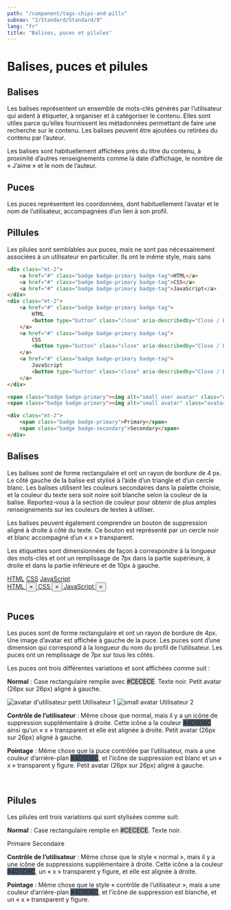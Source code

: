 ```yaml
---
path: "/component/tags-chips-and-pills"
subnav: "2/Standard/Standard/9"
lang: "fr"
title: "Balises, puces et pilules"
---
```


<helmet>
<title> Balises, puces et pilules - Système de conception Aurora </title>
</helmet>

# Balises, puces et pilules

## Balises

Les balises représentent un ensemble de mots-clés générés par l’utilisateur qui aident à étiqueter, à organiser et à catégoriser le contenu. Elles sont utiles parce qu’elles fournissent les métadonnées permettant de faire une recherche sur le contenu. Les balises peuvent être ajoutées ou retirées du contenu par l’auteur.

Les balises sont habituellement affichées près du titre du contenu, à proximité d’autres renseignements comme la date d’affichage, le nombre de « J’aime » et le nom de l’auteur.

## Puces

Les puces représentent les coordonnées, dont habituellement l’avatar et le nom de l’utilisateur, accompagnées d’un lien à son profil.

## Pillules

Les pilules sont semblables aux puces, mais ne sont pas nécessairement associées à un utilisateur en particulier. Ils ont le même style, mais sans

<documentationtabs remove="react">
      <doctabpanel type="html">
          
```html
<div class="mt-2">
    <a href="#" class="badge badge-primary badge-tag">HTML</a>
    <a href="#" class="badge badge-primary badge-tag">CSS</a>
    <a href="#" class="badge badge-primary badge-tag">JavaScript</a>
</div>
<div class="mt-2">
    <a href="#" class="badge badge-primary badge-tag">
        HTML
        <button type="button" class="close" aria-describedby="Close / Delete"><span aria-hidden="true">×</span></button>
    </a>
    <a href="#" class="badge badge-primary badge-tag">
        CSS
        <button type="button" class="close" aria-describedby="Close / Delete"><span aria-hidden="true">×</span></button>
    </a>
    <a href="#" class="badge badge-primary badge-tag">
        JavaScript
        <button type="button" class="close" aria-describedby="Close / Delete"><span aria-hidden="true">×</span></button>
    </a>
</div>
```

```html
<span class="badge badge-primary"><img alt="small user avatar" class="avatar avatar-sm" src="https://avataaars.io/?avatarStyle=Circle&topType=LongHairStraight2&accessoriesType=Wayfarers&hairColor=Black&facialHairType=Blank&clotheType=BlazerSweater&eyeType=Default&eyebrowType=RaisedExcitedNatural&mouthType=Default&skinColor=Yellow"> User 1</span>
<span class="badge badge-primary"><img alt="small avatar" class="avatar avatar-sm" src="https://avataaars.io/?avatarStyle=Circle&topType=LongHairStraight2&accessoriesType=Wayfarers&hairColor=Black&facialHairType=Blank&clotheType=BlazerSweater&eyeType=Default&eyebrowType=RaisedExcitedNatural&mouthType=Default&skinColor=Yellow"> User 2</span>
```

```html
<div class="mt-2">
    <span class="badge badge-primary">Primary</span>
    <span class="badge badge-secondary">Secondary</span>
</div>
```

</doctabpanel>
    <doctabpanel type="design">
          

## Balises

Les balises sont de forme rectangulaire et ont un rayon de bordure de 4 px. Le côté gauche de la balise est stylisé à l’aide d’un triangle et d’un cercle blanc. Les balises utilisent les couleurs secondaires dans la palette choisie, et la couleur du texte sera soit noire soit blanche selon la couleur de la balise. Reportez-vous à la section de couleur pour obtenir de plus amples renseignements sur les couleurs de textes à utiliser.  

Les balises peuvent également comprendre un bouton de suppression aligné à droite à côté du texte. Ce bouton est représenté par un cercle noir et blanc accompagné d’un « x » transparent.

Les étiquettes sont dimensionnées de façon à correspondre à la longueur des mots-clés et ont un remplissage de 7px dans la partie supérieure, à droite et dans la partie inférieure et de 10px à gauche.

<div class="mt-2">
    <a href="#!" class="badge badge-primary badge-tag">HTML</a>
    <a href="#!" class="badge badge-primary badge-tag">CSS</a>
    <a href="#!" class="badge badge-primary badge-tag">JavaScript</a>
</div>
<div class="mt-2">
    <a href="#!" class="badge badge-primary badge-tag">
    HTML
    <button type="button" class="close" aria-describedby="Close / Delete"><span aria-hidden="true">×</span></button>
    </a>
    <a href="#!" class="badge badge-primary badge-tag">
    CSS
    <button type="button" class="close" aria-describedby="Close / Delete"><span aria-hidden="true">×</span></button>
    </a>
    <a href="#!" class="badge badge-primary badge-tag">
    JavaScript
    <button type="button" class="close" aria-describedby="Close / Delete"><span aria-hidden="true">×</span></button>
    </a>
</div>

<br>

## Puces

Les puces sont de forme rectangulaire et ont un rayon de bordure de 4px. Une image d’avatar est affichée à gauche de la puce. Les puces sont d’une dimension qui correspond à la longueur du nom du profil de l’utilisateur. Les puces ont un remplissage de 7px sur tous les côtés.

Les puces ont trois différentes variations et sont affichées comme suit :

**Normal** : Case rectangulaire remplie avec <badge style="background-color: #CECECE; color: black">#CECECE</badge>. Texte noir. Petit avatar (26px sur 26px) aligné à gauche.

<span class="badge badge-primary"><img alt="avatar d'utilisateur petit" class="avatar avatar-sm" src="https://avataaars.io/?avatarStyle=Circle&topType=LongHairStraight2&accessoriesType=Wayfarers&hairColor=Black&facialHairType=Blank&clotheType=BlazerSweater&eyeType=Default&eyebrowType=RaisedExcitedNatural&mouthType=Default&skinColor=Yellow"> Utilisateur 1</span>
<span class="badge badge-primary"><img alt="small avatar" class="avatar avatar-sm" src="https://avataaars.io/?avatarStyle=Circle&topType=LongHairStraight2&accessoriesType=Wayfarers&hairColor=Black&facialHairType=Blank&clotheType=BlazerSweater&eyeType=Default&eyebrowType=RaisedExcitedNatural&mouthType=Default&skinColor=Yellow"> Utilisateur 2</span>

**Contrôle de l’utilisateur** : Même chose que normal, mais il y a un icône de suppression supplémentaire à droite. Cette icône a la couleur <badge style="background-color: #4D5D6C">#4D5D6C</badge> ainsi qu’un « x » transparent et elle est alignée à droite. Petit avatar (26px sur 26px) aligné à gauche.

**Pointage** : Même chose que la puce contrôlée par l’utilisateur, mais a une couleur d’arrière-plan <badge style="background-color: #4D5D6C">#4D5D6C</badge>, et l’icône de suppression est blanc et un « x » transparent y figure. Petit avatar (26px sur 26px) aligné à gauche.

<br>

## Pilules

Les pilules ont trois variations qui sont stylisées comme suit:

**Normal** : Case rectangulaire remplie en <badge style="background-color: #CECECE; color: black">#CECECE</badge>. Texte noir.

<div class="mt-2">
    <span class="badge badge-primary">Primaire</span>
    <span class="badge badge-secondary">Secondaire</span>
</div>

**Contrôle de l’utilisateur** : Même chose que le style « normal », mais il y a une icône de suppressions supplémentaire à droite. Cette icône a la couleur <badge style="background-color: #4D5D6C">#4D5D6C</badge>, un « x » transparent y figure, et elle est alignée à droite.

**Pointage** : Même chose que le style « contrôle de l’utilisateur », mais a une couleur d’arrière-plan <badge style="background-color: #4D5D6C">#4D5D6C</badge>, et l’icône de suppression est blanche, et un « x » transparent y figure.

</doctabpanel>
</documentationtabs>

